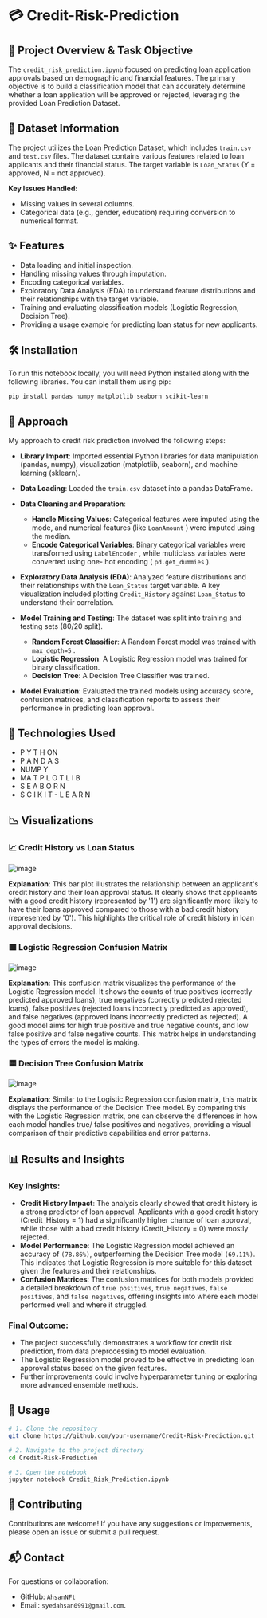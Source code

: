 # 💳 Credit-Risk-Prediction

## 📌 Project Overview & Task Objective

The `credit_risk_prediction.ipynb` focused on 
predicting loan application approvals based on demographic and financial features. The 
primary objective is to build a classification model that can accurately determine 
whether a loan application will be approved or rejected, leveraging the provided Loan 
Prediction Dataset.

## 📂 Dataset Information

The project utilizes the Loan Prediction Dataset, which includes `train.csv`  and `test.csv`
files. The dataset contains various features related to loan applicants and their financial 
status. The target variable is `Loan_Status`  (Y = approved, N = not approved).

**Key Issues Handled:**
- Missing values in several columns.
- Categorical data (e.g., gender, education) requiring conversion to numerical format.

## ✨ Features

- Data loading and initial inspection.
- Handling missing values through imputation.
- Encoding categorical variables.
- Exploratory Data Analysis (EDA) to understand feature distributions and their
  relationships with the target variable.
- Training and evaluating classification models (Logistic Regression, Decision Tree).
- Providing a usage example for predicting loan status for new applicants.

## 🛠️ Installation

To run this notebook locally, you will need Python installed along with the following 
libraries. You can install them using pip:
```bash
pip install pandas numpy matplotlib seaborn scikit-learn
```
## 🚀 Approach

My approach to credit risk prediction involved the following steps:

- **Library Import**: Imported essential Python libraries for data manipulation
  (pandas, numpy), visualization (matplotlib, seaborn), and machine learning
  (sklearn).
  
- **Data Loading**: Loaded the `train.csv`  dataset into a pandas DataFrame.

- **Data Cleaning and Preparation**:
  - **Handle Missing Values**: Categorical features were imputed using the mode,
    and numerical features (like `LoanAmount` ) were imputed using the median.
  - **Encode Categorical Variables**: Binary categorical variables were transformed
    using `LabelEncoder` , while multiclass variables were converted using one-
    hot encoding ( `pd.get_dummies` ).
    
- **Exploratory Data Analysis (EDA)**: Analyzed feature distributions and their
    relationships with the `Loan_Status`  target variable. A key visualization included
    plotting `Credit_History`  against `Loan_Status`  to understand their correlation.
  
- **Model Training and Testing**:
    The dataset was split into training and testing sets (80/20 split).
  - **Random Forest Classifier**: A Random Forest model was trained with 
      `max_depth=5` .
  - **Logistic Regression**: A Logistic Regression model was trained for binary
      classification.
  - **Decision Tree**: A Decision Tree Classifier was trained.

- **Model Evaluation**: Evaluated the trained models using accuracy score, confusion
    matrices, and classification reports to assess their performance in predicting loan
    approval.

## 🧰 Technologies Used
- P Y T H ON
- P A N D A S
- NUMP Y
- MA T P L O T L I B
- S E A B O R N
- S C I K I T - L E A R N

## 📉 Visualizations

### 📈 Credit History vs Loan Status
![image](https://github.com/user-attachments/assets/781b35b3-22b1-4c25-83cf-304dcaf900db)

**Explanation**: This bar plot illustrates the relationship between an applicant's credit 
  history and their loan approval status. It clearly shows that applicants with a good credit 
  history (represented by '1') are significantly more likely to have their loans approved 
  compared to those with a bad credit history (represented by '0'). This highlights the 
  critical role of credit history in loan approval decisions.

### 🟩 Logistic Regression Confusion Matrix
![image](https://github.com/user-attachments/assets/1207859a-db42-4d95-b3a6-fe9efc1faf33)

**Explanation**: This confusion matrix visualizes the performance of the Logistic 
  Regression model. It shows the counts of true positives (correctly predicted approved 
  loans), true negatives (correctly predicted rejected loans), false positives (rejected loans 
  incorrectly predicted as approved), and false negatives (approved loans incorrectly 
  predicted as rejected). A good model aims for high true positive and true negative 
  counts, and low false positive and false negative counts. This matrix helps in 
  understanding the types of errors the model is making.

### 🟨 Decision Tree Confusion Matrix
![image](https://github.com/user-attachments/assets/59cb67f2-114e-4eb4-93ce-e0b54935de10)

**Explanation**: Similar to the Logistic Regression confusion matrix, this matrix displays 
  the performance of the Decision Tree model. By comparing this with the Logistic 
  Regression matrix, one can observe the differences in how each model handles true/
  false positives and negatives, providing a visual comparison of their predictive 
  capabilities and error patterns.

## 📊 Results and Insights

### Key Insights:
  - **Credit History Impact**: The analysis clearly showed that credit history is a strong 
      predictor of loan approval. Applicants with a good credit history (Credit_History = 1) had 
      a significantly higher chance of loan approval, while those with a bad credit history 
      (Credit_History = 0) were mostly rejected.
  - **Model Performance**: The Logistic Regression model achieved an accuracy of `(78.86%)`, 
      outperforming the Decision Tree model `(69.11%)`. This indicates that Logistic Regression 
      is more suitable for this dataset given the features and their relationships.
  - **Confusion Matrices**: The confusion matrices for both models provided a detailed 
      breakdown of `true positives`, `true negatives`, `false positives`, and `false negatives`, offering 
      insights into where each model performed well and where it struggled.
    
### Final Outcome:
  - The project successfully demonstrates a workflow for credit risk prediction, from data preprocessing to model evaluation.
  - The Logistic Regression model proved to be effective in predicting loan approval status based on the given features. 
  - Further improvements could involve hyperparameter tuning or exploring more advanced ensemble methods.

## 🧪 Usage

```bash
# 1. Clone the repository
git clone https://github.com/your-username/Credit-Risk-Prediction.git

# 2. Navigate to the project directory
cd Credit-Risk-Prediction

# 3. Open the notebook
jupyter notebook Credit_Risk_Prediction.ipynb

```

## 🤝 Contributing

Contributions are welcome! If you have any suggestions or improvements, please open 
an issue or submit a pull request.

## 📬 Contact

For questions or collaboration:
- GitHub: `AhsanNFt`
- Email: `syedahsan0991@gmail.com`.

